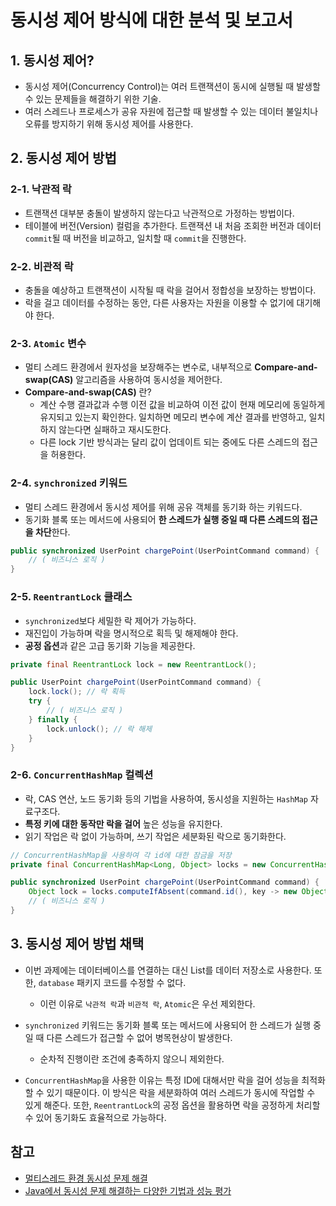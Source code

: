 # 동시성 제어 방식에 대한 분석 및 보고서
## 1. 동시성 제어?
- 동시성 제어(Concurrency Control)는 여러 트랜잭션이 동시에 실행될 때 발생할 수 있는 문제들을 해결하기 위한 기술.
- 여러 스레드나 프로세스가 공유 자원에 접근할 때 발생할 수 있는 데이터 불일치나 오류를 방지하기 위해 동시성 제어를 사용한다.

## 2. 동시성 제어 방법
### 2-1. 낙관적 락
- 트랜잭션 대부분 충돌이 발생하지 않는다고 낙관적으로 가정하는 방법이다.
- 테이블에 버전(Version) 컬럼을 추가한다. 트랜잭션 내 처음 조회한 버전과 데이터 `commit`될 때 버전을 비교하고, 일치할 때 `commit`을 진행한다.

### 2-2. 비관적 락
- 충돌을 예상하고 트랜잭션이 시작될 때 락을 걸어서 정합성을 보장하는 방법이다.
- 락을 걸고 데이터를 수정하는 동안, 다른 사용자는 자원을 이용할 수 없기에 대기해야 한다.

### 2-3. `Atomic` 변수
- 멀티 스레드 환경에서 원자성을 보장해주는 변수로, 내부적으로 **Compare-and-swap(CAS)** 알고리즘을 사용하여 동시성을 제어한다.
- **Compare-and-swap(CAS)** 란?
    - 계산 수행 결과값과 수행 이전 값을 비교하여 이전 값이 현재 메모리에 동일하게 유지되고 있는지 확인한다. 일치하면 메모리 변수에 계산 결과를 반영하고, 일치하지 않는다면 실패하고 재시도한다.
    - 다른 lock 기반 방식과는 달리 값이 업데이트 되는 중에도 다른 스레드의 접근을 허용한다.

### 2-4. `synchronized` 키워드
- 멀티 스레드 환경에서 동시성 제어를 위해 공유 객체를 동기화 하는 키워드다.
- 동기화 블록 또는 메서드에 사용되어 **한 스레드가 실행 중일 때 다른 스레드의 접근을 차단**한다.

```java
public synchronized UserPoint chargePoint(UserPointCommand command) {
	// ( 비즈니스 로직 )
}
```

### 2-5. `ReentrantLock` 클래스
- `synchronized`보다 세밀한 락 제어가 가능하다.
- 재진입이 가능하며 락을 명시적으로 획득 및 해제해야 한다.
- **공정 옵션**과 같은 고급 동기화 기능을 제공한다.

```java
private final ReentrantLock lock = new ReentrantLock();

public UserPoint chargePoint(UserPointCommand command) {
    lock.lock(); // 락 획득
    try {
        // ( 비즈니스 로직 )
    } finally {
        lock.unlock(); // 락 해제
    }
}
```

### 2-6. `ConcurrentHashMap` 컬렉션
- 락, CAS 연산, 노드 동기화 등의 기법을 사용하여, 동시성을 지원하는 `HashMap` 자료구조다.
- **특정 키에 대한 동작만 락을 걸어** 높은 성능을 유지한다.
- 읽기 작업은 락 없이 가능하며, 쓰기 작업은 세분화된 락으로 동기화한다.

```java
// ConcurrentHashMap을 사용하여 각 id에 대한 잠금을 저장
private final ConcurrentHashMap<Long, Object> locks = new ConcurrentHashMap<>();

public synchronized UserPoint chargePoint(UserPointCommand command) {
	Object lock = locks.computeIfAbsent(command.id(), key -> new Object());
	// ( 비즈니스 로직 )
}
```

## 3. 동시성 제어 방법 채택

- 이번 과제에는 데이터베이스를 연결하는 대신 List를 데이터 저장소로 사용한다. 또한, `database` 패키지 코드를 수정할 수 없다. 
  - 이런 이유로 `낙관적 락`과 `비관적 락`, `Atomic`은 우선 제외한다.

- `synchronized` 키워드는 동기화 블록 또는 메서드에 사용되어 한 스레드가 실행 중일 때 다른 스레드가 접근할 수 없어 병목현상이 발생한다.
  - 순차적 진행이란 조건에 충족하지 않으니 제외한다.

- `ConcurrentHashMap`을 사용한 이유는 특정 ID에 대해서만 락을 걸어 성능을 최적화할 수 있기 때문이다. 이 방식은 락을 세분화하여 여러 스레드가 동시에 작업할 수 있게 해준다. 또한, `ReentrantLock`의 공정 옵션을 활용하면 락을 공정하게 처리할 수 있어 동기화도 효율적으로 가능하다.


## 참고
- [멀티스레드 환경 동시성 문제 해결](https://f-lab.kr/insight/concurrency-issues-multithreading-20240626)
- [Java에서 동시성 문제 해결하는 다양한 기법과 성능 평가](https://jaeseo0519.tistory.com/399#11.%20Performance-1)
